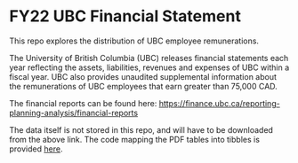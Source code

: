 # FY22 UBC Financial Statement

This repo explores the distribution of UBC employee remunerations.

The University of British Columbia (UBC) releases financial statements each year reflecting the assets, liabilities, revenues and expenses of UBC within a fiscal year. UBC also provides unaudited supplemental information about the remunerations of UBC employees that earn greater than 75,000 CAD.

The financial reports can be found here: <https://finance.ubc.ca/reporting-planning-analysis/financial-reports>

The data itself is not stored in this repo, and will have to be downloaded from the above link. The code mapping the PDF tables into tibbles is provided [here](https://github.com/awakenedhaki/ubc-financial-statement-2022/blob/master/R/cleaning.R).
